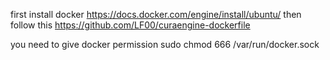 first install docker
https://docs.docker.com/engine/install/ubuntu/
then follow this
https://github.com/LF00/curaengine-dockerfile

you need to give docker permission
sudo chmod 666 /var/run/docker.sock

